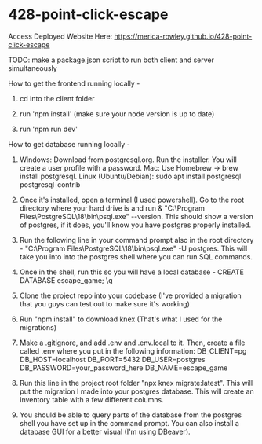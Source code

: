 # 428-point-click-escape

Access Deployed Website Here: https://merica-rowley.github.io/428-point-click-escape

TODO: make a package.json script to run both client and server simultaneously

How to get the frontend running locally -

1. cd into the client folder

2. run 'npm install' (make sure your node version is up to date)

3. run 'npm run dev'

How to get database running locally -

1. Windows: Download from postgresql.org. Run the installer. You will create a user profile with a password.
   Mac: Use Homebrew → brew install postgresql.
   Linux (Ubuntu/Debian): sudo apt install postgresql postgresql-contrib

2. Once it's installed, open a terminal (I used powershell). Go to the root directory where your hard drive is and run & "C:\Program Files\PostgreSQL\18\bin\psql.exe" --version. This should show a version of postgres, if it does, you'll know you have postgres properly installed.

3. Run the following line in your command prompt also in the root directory - "C:\Program Files\PostgreSQL\18\bin\psql.exe" -U postgres. This will take you into into the postgres shell where you can run SQL commands.

4. Once in the shell, run this so you will have a local database -
   CREATE DATABASE escape_game;
   \q

5. Clone the project repo into your codebase (I've provided a migration that you guys can test out to make sure it's working)

6. Run "npm install" to download knex (That's what I used for the migrations)

7. Make a .gitignore, and add .env and .env.local to it. Then, create a file called .env where you put in the following information:
   DB_CLIENT=pg
   DB_HOST=localhost
   DB_PORT=5432
   DB_USER=postgres
   DB_PASSWORD=your_password_here
   DB_NAME=escape_game

8. Run this line in the project root folder "npx knex migrate:latest". This will put the migration I made into your postgres database. This will create an inventory table with a few different columns.

9. You should be able to query parts of the database from the postgres shell you have set up in the command prompt. You can also install a database GUI for a better visual (I'm using DBeaver).
